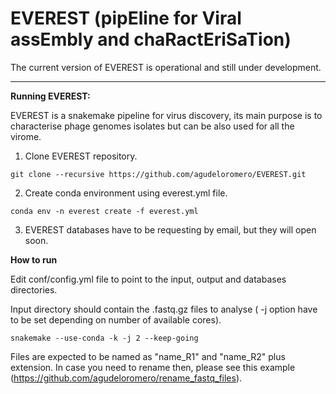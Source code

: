 # EVEREST (pipEline for Viral assEmbly and chaRactEriSaTion)

The current version of EVEREST is operational and still under development.

---
**Running EVEREST:**

EVEREST is a snakemake pipeline for virus discovery, its main purpose is to characterise phage genomes isolates but can be also used for all the virome.
1. Clone EVEREST repository.
```
git clone --recursive https://github.com/agudeloromero/EVEREST.git
```

2. Create conda environment using everest.yml file.
```
conda env -n everest create -f everest.yml
```

3. EVEREST databases have to be requesting by email, but they will open soon.

**How to run**

Edit conf/config.yml file to point to the input, output and databases directories. 

Input directory should contain the .fastq.gz files to analyse ( -j option have to be set depending on number of available cores).
```
snakemake --use-conda -k -j 2 --keep-going
```

Files are expected to be named as "name_R1" and "name_R2" plus extension. In case you need to rename then, please see this example (https://github.com/agudeloromero/rename_fastq_files).

